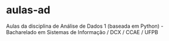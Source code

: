 # aulas-ad
Aulas da disciplina de Análise de Dados 1 (baseada em Python) - Bacharelado em Sistemas de Informação / DCX / CCAE / UFPB

